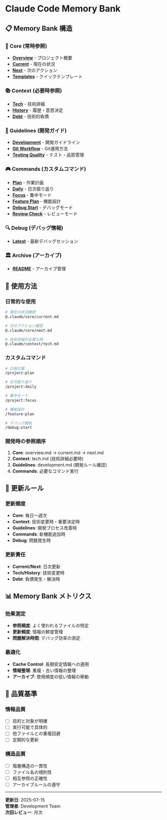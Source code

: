 # Claude Code Memory Bank

## 📋 Memory Bank 構造

### 🎯 Core (常時参照)
- **[Overview](core/overview.md)** - プロジェクト概要
- **[Current](core/current.md)** - 現在の状況
- **[Next](core/next.md)** - 次のアクション
- **[Templates](core/templates.md)** - クイックテンプレート

### 📚 Context (必要時参照)
- **[Tech](context/tech.md)** - 技術詳細
- **[History](context/history.md)** - 履歴・意思決定
- **[Debt](context/debt.md)** - 技術的負債

### 🔧 Guidelines (開発ガイド)
- **[Development](guidelines/development.md)** - 開発ガイドライン
- **[Git Workflow](guidelines/git-workflow.md)** - Git運用方法
- **[Testing Quality](guidelines/testing-quality.md)** - テスト・品質管理

### 🎮 Commands (カスタムコマンド)
- **[Plan](commands/plan.md)** - 作業計画
- **[Daily](commands/daily.md)** - 日次振り返り
- **[Focus](commands/focus.md)** - 集中モード
- **[Feature Plan](commands/feature-plan.md)** - 機能設計
- **[Debug Start](commands/debug-start.md)** - デバッグモード
- **[Review Check](commands/review-check.md)** - レビューモード

### 🔍 Debug (デバッグ情報)
- **[Latest](debug/latest.md)** - 最新デバッグセッション

### 🏛️ Archive (アーカイブ)
- **[README](archive/README.md)** - アーカイブ管理

## 🚀 使用方法

### 日常的な使用
```bash
# 現在の状況確認
@.claude/core/current.md

# 次のアクション確認
@.claude/core/next.md

# 技術詳細が必要な時
@.claude/context/tech.md
```

### カスタムコマンド
```bash
# 計画立案
/project:plan

# 日次振り返り
/project:daily

# 集中モード
/project:focus

# 機能設計
/feature:plan

# デバッグ開始
/debug:start
```

### 開発時の参照順序
1. **Core**: overview.md → current.md → next.md
2. **Context**: tech.md (技術詳細必要時)
3. **Guidelines**: development.md (開発ルール確認)
4. **Commands**: 必要なコマンド実行

## 🔄 更新ルール

### 更新頻度
- **Core**: 毎日〜週次
- **Context**: 技術変更時・重要決定時
- **Guidelines**: 開発プロセス改善時
- **Commands**: 新機能追加時
- **Debug**: 問題発生時

### 更新責任
- **Current/Next**: 日次更新
- **Tech/History**: 技術変更時
- **Debt**: 負債発生・解決時

## 📊 Memory Bank メトリクス

### 効果測定
- **参照頻度**: よく使われるファイルの特定
- **更新頻度**: 情報の鮮度管理
- **問題解決時間**: デバッグ効率の測定

### 最適化
- **Cache Control**: 長期安定情報への適用
- **情報整理**: 重複・古い情報の整理
- **アーカイブ**: 使用頻度の低い情報の移動

## 🎯 品質基準

### 情報品質
- [ ] 目的と対象が明確
- [ ] 実行可能で具体的
- [ ] 他ファイルとの重複回避
- [ ] 定期的な更新

### 構造品質
- [ ] 階層構造の一貫性
- [ ] ファイル名の規則性
- [ ] 相互参照の正確性
- [ ] アーカイブルールの遵守

---

**更新日**: 2025-07-15  
**管理者**: Development Team  
**次回レビュー**: 月次